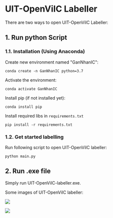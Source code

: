 # UIT-OpenViIC Labeller

There are two ways to open UIT-OpenViIC Labeller:

## 1. Run python Script
### 1.1. Installation (Using Anaconda)

Create new environment named "GanNhanIC":
```
conda create -n GanNhanIC python=3.7
```

Activate the environment:
```
conda activate GanNhanIC
```

Install pip (if not installed yet):
```
conda install pip
```

Install required libs in `requirements.txt`
```
pip install -r requirements.txt
```

### 1.2. Get started labelling

Run following script to open UIT-OpenViIC labeller:

```
python main.py
```

## 2. Run .exe file

Simply run UIT-OpenViIC-labeller.exe.

Some images of UIT-OpenViIC labeller:

![](https://i.imgur.com/RUaMC7N.png)

![](https://i.imgur.com/3fpIa3a.png)